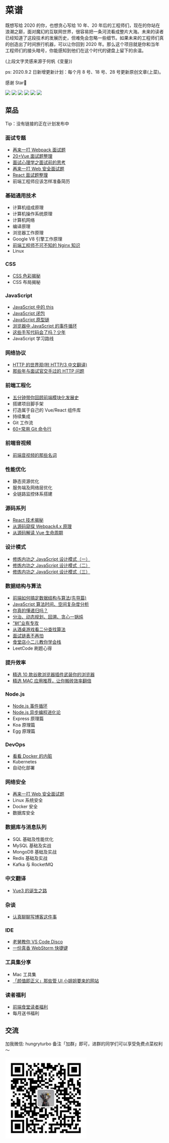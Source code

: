 # 菜谱

既想写给 2020 的你，也想贪心写给 10 年、20 年后的工程师们，现在的你站在浪潮之巅，面对魔幻的互联网世界，很容易把一条河流看成整片大海。未来的读者已经知道了这段技术的发展历史，但难免会忽略一些细节。如果未来的工程师们真的创造出了时间旅行机器，可以让你回到 2020 年。那么这个项目就是你和当年工程师们的接头暗号，你能感知到他们在这个时代的键盘上留下的余温。

(上段文字灵感来源于何帆《变量》)

ps: 2020.9.2 日新增更新计划：每个月 8 号、18 号、28 号更新原创文章(上菜)。

感谢 Star🌟

[![](https://img.shields.io/badge/WeChat-微信群-brightgreen)](#交流)
[![](https://img.shields.io/badge/公众号-前端食堂-blueviolet)](#交流)
[![](https://img.shields.io/badge/Juejin-掘金-blue)](https://juejin.im/user/5a2de8a8f265da4320032fc4)
[![](https://img.shields.io/badge/Weibo-微博-orange)](https://weibo.com/u/2771284557)
[![](https://img.shields.io/badge/Zhihu-知乎-blue)](https://www.zhihu.com/people/huo-yi-tong-98)
[![](https://img.shields.io/badge/bilili-哔哩哔哩-ff69b4)](https://space.bilibili.com/161753278)

## 菜品

Tip：没有链接的正在计划发布中

### 面试专题

-   [再来一打 Webpack 面试题](https://juejin.im/post/5e6f4b4e6fb9a07cd443d4a5)
-   [20+Vue 面试题整理](https://juejin.im/post/5e649e3e5188252c06113021)
-   [面试心理学之面试前的思考](https://juejin.im/post/5e4a99506fb9a07ca714ae69)
-   [再来一打 Web 安全面试题](https://juejin.im/post/5e78d298f265da576a57a6bc)
-   [React 面试题整理](https://github.com/semlinker/reactjs-interview-questions)
-   前端工程师应该怎样准备简历

### 基础通用技术

-   计算机组成原理
-   计算机操作系统原理
-   计算机网络
-   编译原理
-   浏览器工作原理
-   Google V8 引擎工作原理
-   [前端工程师不可不知的 Nginx 知识](https://juejin.im/post/6864085814571335694/)
-   Linux

### CSS

-   [CSS 色彩揭秘](https://juejin.im/post/5e3cd5caf265da5735504108)
-   CSS 布局揭秘

### JavaScript

-   [JavaScript 中的 this](https://juejin.im/post/5d15b72d5188255d7032ee2c)
-   [JavaScript 闭包](https://juejin.im/post/5d54b91fe51d45620b21c3a0)
-   [JavaScript 原型链](https://juejin.im/post/5d31ea79e51d457778117452)
-   [浏览器中 JavaScript 的事件循环](https://juejin.im/post/5d2036106fb9a07eb15d76e9)
-   [这些手写代码会了吗？少年](https://juejin.im/post/6856419501777846279)
-   JavaScript 学习路线

### 网络协议

-   [HTTP 的世界观(附 HTTP/3 中文翻译)](https://juejin.im/post/5dc6c7a8e51d45160d04a480)
-   [那些年与面试官交手过的 HTTP 问题](https://juejin.im/post/5e91d85ce51d4546c82d9d99#heading-32)

### 前端工程化

-   [五分钟带你回顾前端模块化发展史](https://juejin.im/post/5e5e4c47f265da57715bb974)
-   搭建项目脚手架
-   打造属于自己的 Vue/React 组件库
-   持续集成
-   Git 工作流
-   [60+常用 Git 命令行](https://juejin.im/post/5eb2d6bce51d454d9d3ed14f)

### 前端音视频

-   [前端音视频的那些名词](https://juejin.im/post/6861941219938418702)

### 性能优化

-   静态资源优化
-   服务端及网络层优化
-   全链路监控体系搭建

### 源码系列

-   [React 技术揭秘](https://github.com/BetaSu/just-react)
-   [从源码窥探 Webpack4.x 原理](https://juejin.im/post/5e1b2f77e51d454d5177a69d)
-   [从源码解读 Vue 生命周期](https://juejin.im/post/5d1b464a51882579d824af5b)

### 设计模式

-   [修炼内功之 JavaScript 设计模式（一）](https://juejin.im/post/5d711041f265da03b5746c26)
-   [修炼内功之 JavaScript 设计模式（二）](https://juejin.im/post/5d9cb0636fb9a04de04d7fb0)
-   [修炼内功之 JavaScript 设计模式（三）](https://juejin.im/post/5da6d3cc51882555704c8ff2)

### 数据结构与算法

-   [前端如何搞定数据结构与算法(先导篇)](https://juejin.im/post/5e9bb8c251882573820998ac)
-   [JavaScript 算法时间、空间复杂度分析](https://juejin.im/post/5ea979085188256d6f267940)
-   [你真的懂递归吗？](https://juejin.im/post/5ec225e26fb9a043761ce4d8)
-   [分治、动态规划、回溯、贪心一锅炖](https://juejin.im/post/5ee4f5bfe51d457b3f4a1fc0#heading-22)
-   [“树”业有专攻](https://juejin.im/post/5ef32453f265da22ef7daad3#heading-14)
-   [从酒桌游戏看二分查找算法](https://juejin.im/post/5f0499c76fb9a07e976bdbc2)
-   [面试链表不再怕](https://juejin.im/post/5f09ede5f265da22eb2a6dcf)
-   [食堂店小二儿教你学会栈](https://juejin.im/post/6869785753958907912)
-   LeetCode 刷题心得

### 提升效率

-   [精选 10 款谷歌浏览器插件武装你的浏览器](https://juejin.im/post/5f116f996fb9a07e654fafa7)
-   [精选 MAC 应用推荐，让你搬砖效率翻倍](https://juejin.im/post/5f1da863f265da22e56e21e1#heading-9)

### Node.js

-   [Node.js 事件循环](https://juejin.im/post/5de095dd6fb9a071b5615db2)
-   [Node.js 异步编程进化论](https://juejin.im/post/5dd42a7651882549b16519fa)
-   Express 原理篇
-   Koa 原理篇
-   Egg 原理篇

### DevOps

-   [看看 Docker 的内脏](https://juejin.im/post/5df5f924f265da339f7cf366)
-   Kubernetes
-   自动化部署

### 网络安全

-   [再来一打 Web 安全面试题](https://juejin.im/post/5e78d298f265da576a57a6bc)
-   Linux 系统安全
-   Docker 安全
-   数据库安全

### 数据库与消息队列

-   SQL 基础及性能优化
-   MySQL 基础及实战
-   MongoDB 基础及实战
-   Redis 基础及实战
-   Kafka 与 RocketMQ

### 中文翻译

-   [Vue3 的诞生之路](https://juejin.im/post/5ecff3b2f265da76e3277b3a)

### 杂谈

-   [认真聊聊写博客这件事](https://juejin.im/post/5ed24e02f265da76b828be18#heading-5)

### IDE

-   [老舅教你 VS Code Disco](https://juejin.im/post/5e0a1ee1518825494d3289b7)
-   [一份真香 WebStorm 快捷键](https://juejin.im/post/5d165bde6fb9a07ef06fa7e9)

### 工具集分享

-   Mac 工具集
-   [「颜值即正义」那些管 UI 小姐姐要来的网站](https://juejin.im/post/5e7cdee26fb9a03c6e640cc7)

### 读者福利

-   [前端食堂读者福利](https://mp.weixin.qq.com/s/cDoR8c4RI9U5dm_sQUJHCA)
-   每月送书福利

## 交流

加我微信: hungryturbo 备注「加群」即可，进群的同学们可以享受免费点菜权利～

![](https://github.com/Geekhyt/front-end-canteen/blob/master/images/qrcode.jpg)
